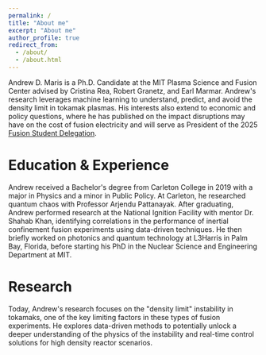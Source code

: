 ```yaml
---
permalink: /
title: "About me"
excerpt: "About me"
author_profile: true
redirect_from: 
  - /about/
  - /about.html
---
```


Andrew D. Maris is a Ph.D. Candidate at the MIT Plasma Science and Fusion Center advised by Cristina Rea, Robert Granetz, and Earl Marmar. Andrew's research leverages machine learning to understand, predict, and avoid the density limit in tokamak plasmas. His interests also extend to economic and policy questions, where he has published on the impact disruptions may have on the cost of fusion electricity and will serve as President of the 2025 [Fusion Student Delegation](https://www.fusiondelegation.org/).

Education & Experience
========

Andrew received a Bachelor's degree from Carleton College in 2019 with a major in Physics and a minor in Public Policy. At Carleton, he researched quantum chaos with Professor Arjendu Pattanayak. After graduating, Andrew performed research at the National Ignition Facility with mentor Dr. Shahab Khan, identifying correlations in the performance of inertial confinement fusion experiments using data-driven techniques. He then briefly worked on photonics and quantum technology at L3Harris in Palm Bay, Florida, before starting his PhD in the Nuclear Science and Engineering Department at MIT.

Research
========

Today, Andrew's research focuses on the "density limit" instability in tokamaks, one of the key limiting factors in these types of fusion experiments. He explores data-driven methods to potentially unlock a deeper understanding of the physics of the instability and real-time control solutions for high density reactor scenarios.
